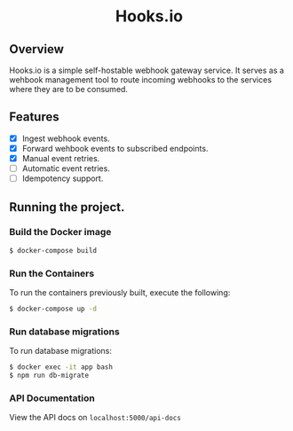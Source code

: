 <h1 align="center">
  Hooks.io 
</h1>

## Overview

Hooks.io is a simple self-hostable webhook gateway service. It serves as a wehbook management tool to route incoming webhooks to the services where they are to be consumed.

## Features
- [x] Ingest webhook events.
- [x] Forward wehbook events to subscribed endpoints.
- [x] Manual event retries.
- [ ] Automatic event retries.
- [ ] Idempotency support.

## Running the project.
### Build the Docker image

```bash
$ docker-compose build
```

### Run the Containers
 
To run the containers previously built, execute the following:
 
```bash
$ docker-compose up -d
```


### Run database migrations
 
To run database migrations:
 
```bash
$ docker exec -it app bash
$ npm run db-migrate
```

### API Documentation
View the API docs on `localhost:5000/api-docs`